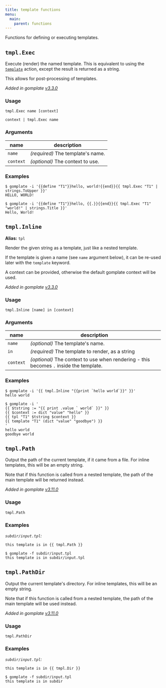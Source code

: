 ```yaml
---
title: template functions
menu:
  main:
    parent: functions
---
```


Functions for defining or executing templates.

## `tmpl.Exec`

Execute (render) the named template. This is equivalent to using the [`template`](https://golang.org/pkg/text/template/#hdr-Actions) action, except the result is returned as a string.

This allows for post-processing of templates.

_Added in gomplate [v3.3.0](https://github.com/hairyhenderson/gomplate/releases/tag/v3.3.0)_
### Usage

```
tmpl.Exec name [context]
```
```
context | tmpl.Exec name
```

### Arguments

| name | description |
|------|-------------|
| `name` | _(required)_ The template's name. |
| `context` | _(optional)_ The context to use. |

### Examples

```console
$ gomplate -i '{{define "T1"}}hello, world!{{end}}{{ tmpl.Exec "T1" | strings.ToUpper }}'
HELLO, WORLD!
```
```console
$ gomplate -i '{{define "T1"}}hello, {{.}}{{end}}{{ tmpl.Exec "T1" "world!" | strings.Title }}'
Hello, World!
```

## `tmpl.Inline`

**Alias:** `tpl`

Render the given string as a template, just like a nested template.

If the template is given a name (see `name` argument below), it can be re-used later with the `template` keyword.

A context can be provided, otherwise the default gomplate context will be used.

_Added in gomplate [v3.3.0](https://github.com/hairyhenderson/gomplate/releases/tag/v3.3.0)_
### Usage

```
tmpl.Inline [name] in [context]
```

### Arguments

| name | description |
|------|-------------|
| `name` | _(optional)_ The template's name. |
| `in` | _(required)_ The template to render, as a string |
| `context` | _(optional)_ The context to use when rendering - this becomes `.` inside the template. |

### Examples

```console
$ gomplate -i '{{ tmpl.Inline "{{print `hello world`}}" }}'
hello world
```
```console
$ gomplate -i '
{{ $tstring := "{{ print .value ` world` }}" }}
{{ $context := dict "value" "hello" }}
{{ tpl "T1" $tstring $context }}
{{ template "T1" (dict "value" "goodbye") }}
'
hello world
goodbye world
```

## `tmpl.Path`

Output the path of the current template, if it came from a file. For
inline templates, this will be an empty string.

Note that if this function is called from a nested template, the path
of the main template will be returned instead.

_Added in gomplate [v3.11.0](https://github.com/hairyhenderson/gomplate/releases/tag/v3.11.0)_
### Usage

```
tmpl.Path
```


### Examples

_`subdir/input.tpl`:_
```
this template is in {{ tmpl.Path }}
```

```console
$ gomplate -f subdir/input.tpl
this template is in subdir/input.tpl
```

## `tmpl.PathDir`

Output the current template's directory. For inline templates, this will
be an empty string.

Note that if this function is called from a nested template, the path
of the main template will be used instead.

_Added in gomplate [v3.11.0](https://github.com/hairyhenderson/gomplate/releases/tag/v3.11.0)_
### Usage

```
tmpl.PathDir
```


### Examples

_`subdir/input.tpl`:_
```
this template is in {{ tmpl.Dir }}
```

```console
$ gomplate -f subdir/input.tpl
this template is in subdir
```
